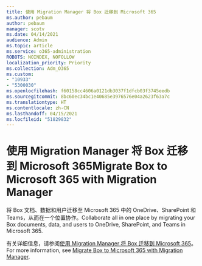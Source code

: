 ```yaml
---
title: 使用 Migration Manager 将 Box 迁移到 Microsoft 365
ms.author: pebaum
author: pebaum
manager: scotv
ms.date: 04/14/2021
audience: Admin
ms.topic: article
ms.service: o365-administration
ROBOTS: NOINDEX, NOFOLLOW
localization_priority: Priority
ms.collection: Adm_O365
ms.custom:
- "10933"
- "5300030"
ms.openlocfilehash: f60158cc4606a0121db3037f1dfcb03f3745eedb
ms.sourcegitcommit: 8bc60ec34bc1e40685e3976576e04a2623f63a7c
ms.translationtype: HT
ms.contentlocale: zh-CN
ms.lasthandoff: 04/15/2021
ms.locfileid: "51829832"
---
```

# <a name="migrate-box-to-microsoft-365-with-migration-manager"></a><span data-ttu-id="fe46e-102">使用 Migration Manager 将 Box 迁移到 Microsoft 365</span><span class="sxs-lookup"><span data-stu-id="fe46e-102">Migrate Box to Microsoft 365 with Migration Manager</span></span>

<span data-ttu-id="fe46e-103">将 Box 文档、数据和用户迁移至 Microsoft 365 中的 OneDrive、SharePoint 和 Teams，从而在一个位置协作。</span><span class="sxs-lookup"><span data-stu-id="fe46e-103">Collaborate all in one place by migrating your Box documents, data, and users to OneDrive, SharePoint, and Teams in Microsoft 365.</span></span>

<span data-ttu-id="fe46e-104">有关详细信息，请参阅[使用 Migration Manager 将 Box 迁移到 Microsoft 365](https://docs.microsoft.com/sharepointmigration/mm-box-overview)。</span><span class="sxs-lookup"><span data-stu-id="fe46e-104">For more information, see [Migrate Box to Microsoft 365 with Migration Manager](https://docs.microsoft.com/sharepointmigration/mm-box-overview).</span></span>
